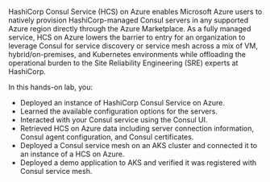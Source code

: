 HashiCorp Consul Service (HCS) on Azure enables Microsoft Azure users to natively
provision HashiCorp-managed Consul servers in any supported Azure region directly
through the Azure Marketplace. As a fully managed service, HCS on Azure lowers the
barrier to entry for an organization to leverage Consul for service discovery or
service mesh across a mix of VM, hybrid/on-premises, and Kubernetes environments
while offloading the operational burden to the Site Reliability Engineering (SRE)
experts at HashiCorp.


In this hands-on lab, you:

- Deployed an instance of HashiCorp Consul Service on Azure.
- Learned the available configuration options for the servers.
- Interacted with your Consul service using the Consul UI.
- Retrieved HCS on Azure data including server connection information, Consul agent configuration, and Consul certificates.
- Deployed a Consul service mesh on an AKS cluster and connected it to an instance of a HCS on Azure.
- Deployed a demo application to AKS and verified it was registered with Consul service mesh.
